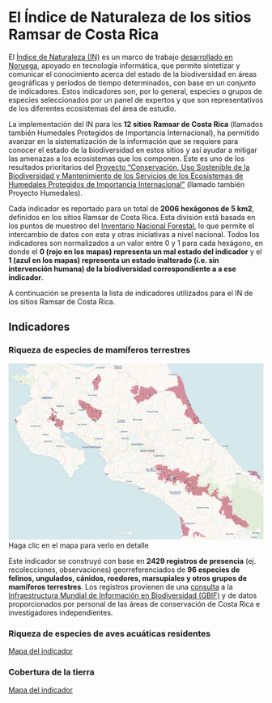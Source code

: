 # El Índice de Naturaleza de los sitios Ramsar de Costa Rica

El [Índice de Naturaleza (IN)](http://journals.plos.org/plosone/article?id=10.1371/journal.pone.0018930) es un marco de trabajo [desarrollado en Noruega](http://www.nina.no/english/Environmental-monitoring/The-Norwegian-Nature-Index), apoyado en tecnología informática, que permite sintetizar y comunicar el conocimiento acerca del estado de la biodiversidad en áreas geográficas y períodos de tiempo determinados, con base en un conjunto de indicadores. Estos indicadores son, por lo general, especies o grupos de especies seleccionados por un panel de expertos y que son representativos de los diferentes ecosistemas del área de estudio.

La implementación del IN para los **12 sitios Ramsar de Costa Rica** (llamados también Humedales Protegidos de Importancia Internacional), ha permitido avanzar en la sistematización de la información que se requiere para conocer el estado de la biodiversidad en estos sitios y así ayudar a mitigar las amenazas a los ecosistemas que los componen. Este es uno de los resultados prioritarios del [Proyecto “Conservación, Uso Sostenible de la Biodiversidad y Mantenimiento de los Servicios de los Ecosistemas de Humedales Protegidos de Importancia Internacional”](http://www.proyectohumedalescr.info/) (llamado también Proyecto Humedales).

Cada indicador es reportado para un total de **2006 hexágonos de 5 km2**, definidos en los sitios Ramsar de Costa Rica. Esta división está basada en los puntos de muestreo del [Inventario Nacional Forestal](http://www.sirefor.go.cr/?p=1170), lo que permite el intercambio de datos con esta y otras iniciativas a nivel nacional. Todos los indicadores son normalizados a un valor entre 0 y 1 para cada hexágono, en donde el **0 (rojo en los mapas) representa un mal estado del indicador** y el **1 (azul en los mapas) representa un estado inalterado (i.e. sin intervención humana) de la biodiversidad correspondiente a a ese indicador**.

A continuación se presenta la lista de indicadores utilizados para el IN de los sitios Ramsar de Costa Rica.

## Indicadores

### Riqueza de especies de mamíferos terrestres
[![Indicador de riqueza de mamíferos terrestres](https://github.com/indice-naturaleza/ramsar/blob/master/img/in-indicador-mamiferos.png)](https://inhumedalescr.carto.com/builder/c0e33a3d-a42a-4e2f-a770-75742144dad8/embed "Haga clic en el mapa para verlo en detalle")
Haga clic en el mapa para verlo en detalle

Este indicador se construyó con base en **2429 registros de presencia** (ej. recolecciones, observaciones) georreferenciados de **96 especies de felinos, ungulados, cánidos, roedores, marsupiales y otros grupos de mamíferos terrestres**. Los registros provienen de una [consulta](https://www.gbif.org/occurrence/download/0001416-171113114016250) a la [Infraestructura Mundial de Información en Biodiversidad (GBIF)](https://www.gbif.org/) y de datos proporcionados por personal de las áreas de conservación de Costa Rica e investigadores independientes.

### Riqueza de especies de aves acuáticas residentes
[Mapa del indicador](https://inhumedalescr.carto.com/builder/63bf6074-f6b1-4215-bccb-034853324d5a/embed)

### Cobertura de la tierra
[Mapa del indicador](https://mfvargas.carto.com/builder/384b1e8e-05d8-471f-8c82-830697fd3503/embed)
